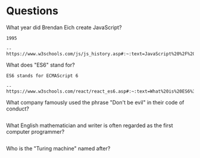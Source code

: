 # Questions

What year did Brendan Eich create JavaScript?

```
1995

-- https://www.w3schools.com/js/js_history.asp#:~:text=JavaScript%20%2F%20ECMAScript,latest%20version%20was%201.8.5.
```

What does "ES6" stand for?

```
ES6 stands for ECMAScript 6

-- https://www.w3schools.com/react/react_es6.asp#:~:text=What%20is%20ES6%3F,also%20known%20as%20ECMAScript%202015.
```

What company famously used the phrase "Don't be evil" in their code of conduct?

```

```

What English mathematician and writer is often regarded as the first computer programmer?

```

```

Who is the "Turing machine" named after?

```

```
